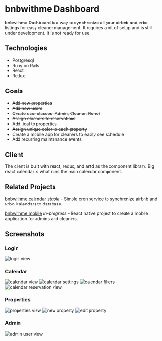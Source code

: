 # bnbwithme Dashboard

bnbwithme Dashboard is a way to synchronize all your airbnb and vrbo listings for easy cleaner management. It requires a bit of setup and is still under development. It is not ready for use.

## Technologies

* Postgresql
* Ruby on Rails
* React
* Redux

## Goals

* ~~Add new properties~~
* ~~Add new users~~
* ~~Create user classes (Admin, Cleaner, None)~~
* ~~Assign cleaners to reservations~~
* Add .ical to properties
* ~~Assign unique color to each property~~
* Create a mobile app for cleaners to easily see schedule
* Add recurring maintenance events

## Client

The client is built with react, redux, and antd as the component library. Big react calendar is what runs the main calendar component.

## Related Projects

[bnbwithme calendar](https://github.com/greasysock/bnbwithme-calendar) *stable* - Simple cron service to synchronize airbnb and vrbo icalendars to database.

[bnbwithme mobile](https://github.com/greasysock/bnbwithme-mobile) *in-progress* - React native project to create a mobile application for admins and cleaners.

## Screenshots

### Login

![login view](screenshots/login.png)

### Calendar

![calendar view](screenshots/calendar/calendarview.png)
![calendar settings](screenshots/calendar/calendarsettings.png)
![calendar filters](screenshots/calendar/calendarpropertyfilters.png)
![calendar reservation view](screenshots/calendar/reservationdrawer.png)

### Properties

![properties view](screenshots/properties/propertyview.png)
![new property](screenshots/properties/newproperty.png)
![edit property](screenshots/properties/editproperty.png)
### Admin

![admin user view](screenshots/adminusers.png)
